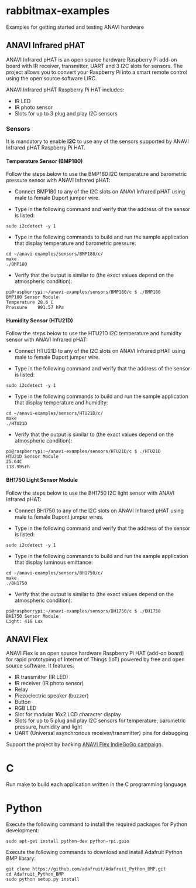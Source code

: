 # rabbitmax-examples
Examples for getting started and testing ANAVI hardware

## ANAVI Infrared pHAT

ANAVI Infrared pHAT is an open source hardware Raspberry Pi add-on board with IR receiver, transmitter, UART and 3 I2C slots for sensors. The project allows you to convert your Raspberry Pi into a smart remote control using the open source software LIRC.

ANAVI Infrared pHAT Raspberry Pi HAT includes:

* IR LED
* IR photo sensor
* Slots for up to 3 plug and play I2C sensors

### Sensors

It is mandatory to enable **I2C** to use any of the sensors supported by ANAVI Infrared pHAT Raspberry Pi HAT.

#### Temperature Sensor (BMP180)

Follow the steps below to use the BMP180 I2C temperature and barometric pressure sensor with ANAVI Infrared pHAT:

* Connect BMP180 to any of the I2C slots on ANAVI Infrared pHAT using male to female Duport jumper wire.

* Type in the following command and verify that the address of the sensor is listed:

```
sudo i2cdetect -y 1
```

* Type in the following commands to build and run the sample application that display temperature and barometric pressure:

```
cd ~/anavi-examples/sensors/BMP180/c/
make
./BMP180
```

* Verify that the output is similar to (the exact values depend on the atmospheric condition):

```
pi@raspberrypi:~/anavi-examples/sensors/BMP180/c $ ./BMP180
BMP180 Sensor Module
Temperature	28.6 C
Pressure	991.57 hPa
```

#### Humidity Sensor (HTU21D)

Follow the steps below to use the HTU21D I2C temperature and humidity sensor with ANAVI Infrared pHAT:

* Connect HTU21D to any of the I2C slots on ANAVI Infrared pHAT using male to female Duport jumper wire.

* Type in the following command and verify that the address of the sensor is listed:

```
sudo i2cdetect -y 1
```

* Type in the following commands to build and run the sample application that display temperature and humidity:

```
cd ~/anavi-examples/sensors/HTU21D/c/
make
./HTU21D
```

* Verify that the output is similar to (the exact values depend on the atmospheric condition):

```
pi@raspberrypi:~/anavi-examples/sensors/HTU21D/c $ ./HTU21D
HTU21D Sensor Module
25.64C
118.99%rh
```

#### BH1750 Light Sensor Module

Follow the steps below to use the BH1750 I2C light sensor with ANAVI Infrared pHAT:

* Connect BH1750 to any of the I2C slots on ANAVI Infrared pHAT using male to female Dupont jumper wires.

* Type in the following command and verify that the address of the sensor is listed:

```
sudo i2cdetect -y 1
```

* Type in the following commands to build and run the sample application that display luminous emittance:

```
cd ~/anavi-examples/sensors/BH1750/c/
make
./BH1750
```

* Verify that the output is similar to (the exact values depend on the atmospheric condition):

```
pi@raspberrypi:~/anavi-examples/sensors/BH1750/c $ ./BH1750
BH1750 Sensor Module
Light: 418 Lux
```

## ANAVI Flex

ANAVI Flex is an open source hardware Raspberry Pi HAT (add-on board) for rapid prototyping of Internet of Things (IoT) powered by free and open source software. It features:

* IR transmitter (IR LED)
* IR receiver (IR photo sensor)
* Relay
* Piezoelectric speaker (buzzer)
* Button
* RGB LED
* Slot for modular 16x2 LCD character display
* Slots for up to 5 plug and play I2C sensors for temperature, barometric pressure, humidity and light
* UART (Universal asynchronous receiver/transmitter) pins for debugging

Support the project by backing [ANAVI Flex IndieGoGo campaign](https://igg.me/at/Rzjuluvxe6Y/10833949).

# C

Run make to build each application written in the C programming language.

# Python

Execute the following command to install the required packages for Python development:

```
sudo apt-get install python-dev python-rpi.gpio
```

Execute the following commands to download and install Adafruit Python BMP library:

```
git clone https://github.com/adafruit/Adafruit_Python_BMP.git
cd Adafruit_Python_BMP
sudo python setup.py install
```

